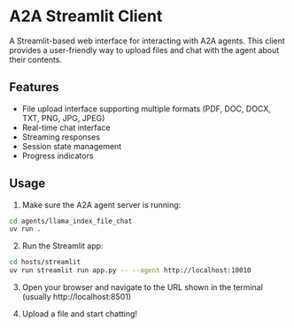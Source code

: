 # A2A Streamlit Client

A Streamlit-based web interface for interacting with A2A agents. This client provides a user-friendly way to upload files and chat with the agent about their contents.

## Features

- File upload interface supporting multiple formats (PDF, DOC, DOCX, TXT, PNG, JPG, JPEG)
- Real-time chat interface
- Streaming responses
- Session state management
- Progress indicators

## Usage

1. Make sure the A2A agent server is running:

```bash
cd agents/llama_index_file_chat
uv run .
```

2. Run the Streamlit app:

```bash
cd hosts/streamlit
uv run streamlit run app.py -- --agent http://localhost:10010
```

3. Open your browser and navigate to the URL shown in the terminal (usually http://localhost:8501)

4. Upload a file and start chatting!
